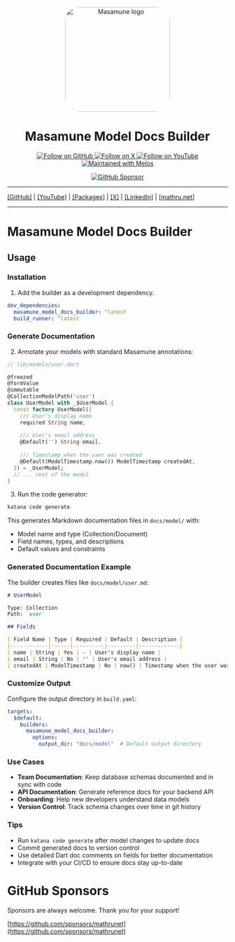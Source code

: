 <p align="center">
  <a href="https://mathru.net">
    <img width="240px" src="https://raw.githubusercontent.com/mathrunet/flutter_masamune/master/.github/images/icon.png" alt="Masamune logo" style="border-radius: 32px"s><br/>
  </a>
  <h1 align="center">Masamune Model Docs Builder</h1>
</p>

<p align="center">
  <a href="https://github.com/mathrunet">
    <img src="https://img.shields.io/static/v1?label=GitHub&message=Follow&logo=GitHub&color=333333&link=https://github.com/mathrunet" alt="Follow on GitHub" />
  </a>
  <a href="https://x.com/mathru">
    <img src="https://img.shields.io/static/v1?label=@mathru&message=Follow&logo=X&color=0F1419&link=https://x.com/mathru" alt="Follow on X" />
  </a>
  <a href="https://www.youtube.com/c/mathrunetchannel">
    <img src="https://img.shields.io/static/v1?label=YouTube&message=Follow&logo=YouTube&color=FF0000&link=https://www.youtube.com/c/mathrunetchannel" alt="Follow on YouTube" />
  </a>
  <a href="https://github.com/invertase/melos">
    <img src="https://img.shields.io/static/v1?label=maintained%20with&message=melos&color=FF1493&link=https://github.com/invertase/melos" alt="Maintained with Melos" />
  </a>
</p>

<p align="center">
  <a href="https://github.com/sponsors/mathrunet"><img src="https://img.shields.io/static/v1?label=Sponsor&message=%E2%9D%A4&logo=GitHub&color=ff69b4&link=https://github.com/sponsors/mathrunet" alt="GitHub Sponsor" /></a>
</p>

---

[[GitHub]](https://github.com/mathrunet) | [[YouTube]](https://www.youtube.com/c/mathrunetchannel) | [[Packages]](https://pub.dev/publishers/mathru.net/packages) | [[X]](https://x.com/mathru) | [[LinkedIn]](https://www.linkedin.com/in/mathrunet/) | [[mathru.net]](https://mathru.net)

---

# Masamune Model Docs Builder

## Usage

### Installation

1. Add the builder as a development dependency.

```yaml
dev_dependencies:
  masamune_model_docs_builder: ^latest
  build_runner: ^latest
```

### Generate Documentation

2. Annotate your models with standard Masamune annotations:

```dart
// lib/models/user.dart

@freezed
@formValue
@immutable
@CollectionModelPath('user')
class UserModel with _$UserModel {
  const factory UserModel({
    /// User's display name
    required String name,
    
    /// User's email address
    @Default('') String email,
    
    /// Timestamp when the user was created
    @Default(ModelTimestamp.now()) ModelTimestamp createdAt,
  }) = _UserModel;
  // ... rest of the model
}
```

3. Run the code generator:

```bash
katana code generate
```

This generates Markdown documentation files in `docs/model/` with:
- Model name and type (Collection/Document)
- Field names, types, and descriptions
- Default values and constraints

### Generated Documentation Example

The builder creates files like `docs/model/user.md`:

```markdown
# UserModel

Type: Collection
Path: `user`

## Fields

| Field Name | Type | Required | Default | Description |
|------------|------|----------|---------|-------------|
| name | String | Yes | - | User's display name |
| email | String | No | '' | User's email address |
| createdAt | ModelTimestamp | No | now() | Timestamp when the user was created |
```

### Customize Output

Configure the output directory in `build.yaml`:

```yaml
targets:
  $default:
    builders:
      masamune_model_docs_builder:
        options:
          output_dir: "docs/model"  # Default output directory
```

### Use Cases

- **Team Documentation**: Keep database schemas documented and in sync with code
- **API Documentation**: Generate reference docs for your backend API
- **Onboarding**: Help new developers understand data models
- **Version Control**: Track schema changes over time in git history

### Tips

- Run `katana code generate` after model changes to update docs
- Commit generated docs to version control
- Use detailed Dart doc comments on fields for better documentation
- Integrate with your CI/CD to ensure docs stay up-to-date

# GitHub Sponsors

Sponsors are always welcome. Thank you for your support!

[https://github.com/sponsors/mathrunet](https://github.com/sponsors/mathrunet)